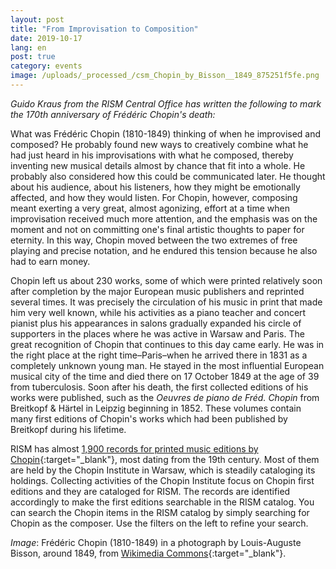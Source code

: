 ```yaml
---
layout: post
title: "From Improvisation to Composition"
date: 2019-10-17
lang: en
post: true
category: events
image: /uploads/_processed_/csm_Chopin_by_Bisson__1849_875251f5fe.png
---
```



_Guido Kraus from the RISM Central Office has written the following to mark the 170th anniversary of Frédéric Chopin's death:_

What was Frédéric Chopin (1810-1849) thinking of when he improvised and composed? He probably found new ways to creatively combine what he had just heard in his improvisations with what he composed, thereby inventing new musical details almost by chance that fit into a whole. He probably also considered how this could be communicated later. He thought about his audience, about his listeners, how they might be emotionally affected, and how they would listen. For Chopin, however, composing meant exerting a very great, almost agonizing, effort at a time when improvisation received much more attention, and the emphasis was on the moment and not on committing one's final artistic thoughts to paper for eternity. In this way, Chopin moved between the two extremes of free playing and precise notation, and he endured this tension because he also had to earn money.

Chopin left us about 230 works, some of which were printed relatively soon after completion by the major European music publishers and reprinted several times. It was precisely the circulation of his music in print that made him very well known, while his activities as a piano teacher and concert pianist plus his appearances in salons gradually expanded his circle of supporters in the places where he was active in Warsaw and Paris. The great recognition of Chopin that continues to this day came early. He was in the right place at the right time–Paris–when he arrived there in 1831 as a completely unknown young man. He stayed in the most influential European musical city of the time and died there on 17 October 1849 at the age of 39 from tuberculosis. Soon after his death, the first collected editions of his works were published, such as the _Oeuvres de piano de Fréd. Chopin_ from Breitkopf & Härtel in Leipzig beginning in 1852. These volumes contain many first editions of Chopin's works which had been published by Breitkopf during his lifetime.

RISM has almost [1,900 records for printed music editions by Chopin](https://opac.rism.info/search?View=rism&author=chopin&Language=en){:target="_blank"}, most dating from the 19th century. Most of them are held by the Chopin Institute in Warsaw, which is steadily cataloging its holdings. Collecting activities of the Chopin Institute focus on Chopin first editions and they are cataloged for RISM. The records are identified accordingly to make the first editions searchable in the RISM catalog. You can search the Chopin items in the RISM catalog by simply searching for Chopin as the composer. Use the filters on the left to refine your search.



_Image_: Frédéric Chopin (1810-1849) in a photograph by Louis-Auguste Bisson, around 1849, from [Wikimedia Commons](https://upload.wikimedia.org/wikipedia/commons/thumb/3/36/Fr%C3%A9d%C3%A9ric_Chopin_by_Bisson%2C_1849.png/800px-Fr%C3%A9d%C3%A9ric_Chopin_by_Bisson%2C_1849.png){:target="_blank"}.

<script type="text/javascript">var switchTo5x=true;</script><script type="text/javascript" src="http://w.sharethis.com/button/buttons.js"></script><script type="text/javascript">stLight.options({publisher: "9b601438-1ce1-49d8-bfd7-9cff5df54c17", doNotHash: false, doNotCopy: false, hashAddressBar: false});</script>